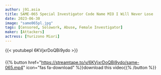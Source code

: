 ```yaml
---
author: j91.asia
title: SAME-065 Special Investigator Code Name MIO I Will Never Lose
date: 2023-06-30
image: "same065pl.jpg"
tags: [Censored, Solowork, Abuse, Female Investigator]
maker: [Attackers]
actress: [Yurizono Miori]
---
```



{{< youtubepl 6KVjxrDoQBi9ydo >}}
###

{{% button href="https://streamtape.to/v/6KVjxrDoQBi9ydo/same-065.mp4" icon="fas fa-download" %}}download this video{{% /button %}}


